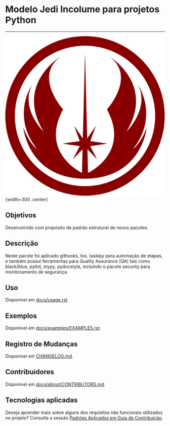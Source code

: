 # Modelo Jedi Incolume para projetos Python

---

![Logo da Junta Especializada de Desenvolvimento e Inovação](asserts/img/jedi_logo.png){width=300 .center}

## Objetivos

Desenvolvido com propósito de padrão estrutural de novos pacotes.

## Descrição

Neste pacote foi aplicado githooks, tox, taskipy para automação de etapas, e
também possuí ferramentas para Quality Assurance (QA) tais como black/blue,
pylint, mypy, pydocstyle, incluindo o pacote security para monitoramento de
segurança.

## Uso
Disponível em [docs/usage.rst](usage.md).

## Exemplos
Disponível em [docs/examples/EXAMPLES.rst](examples/EXAMPLES.rst).


## Registro de Mudanças
Disponível em [CHANGELOG.md](../CHANGELOG.md).


## Contribuidores
Disponível em [docs/about/CONTRIBUTORS.md](about/CONTRIBUTORS.md).


## Tecnologias aplicadas
Deseja aprender mais sobre alguns dos requisitos
não funcionais utilizados no projeto?
Consulte a sessão [Padrões Aplicados em Guia de Contribuíção](development.md).
